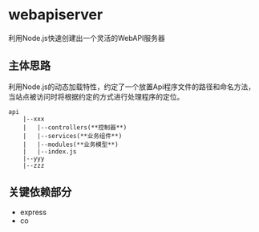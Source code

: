 # webapiserver
利用Node.js快速创建出一个灵活的WebAPI服务器

## 主体思路
利用Node.js的动态加载特性，约定了一个放置Api程序文件的路径和命名方法，当站点被访问时将根据约定的方式进行处理程序的定位。

~~~
api
	|--xxx
	|	|--controllers(**控制器**)
	|	|--services(**业务组件**)
	|	|--modules(**业务模型**)
	|	|--index.js	
	|--yyy
	|--zzz
~~~

## 关键依赖部分
* express
* co
